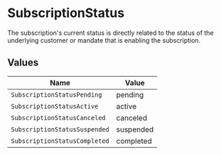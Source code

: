 # SubscriptionStatus

The subscription's current status is directly related to the status of the underlying customer or mandate that is
enabling the subscription.


## Values

| Name                          | Value                         |
| ----------------------------- | ----------------------------- |
| `SubscriptionStatusPending`   | pending                       |
| `SubscriptionStatusActive`    | active                        |
| `SubscriptionStatusCanceled`  | canceled                      |
| `SubscriptionStatusSuspended` | suspended                     |
| `SubscriptionStatusCompleted` | completed                     |